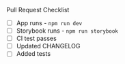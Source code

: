 Pull Request Checklist

- [ ] App runs - `npm run dev`
- [ ] Storybook runs - `npm run storybook`
- [ ] CI test passes
- [ ] Updated CHANGELOG
- [ ] Added tests
